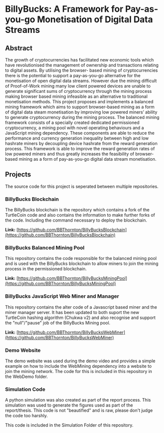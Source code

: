# BillyBucks: A Framework for Pay-as-you-go Monetisation of Digital Data Streams
## Abstract
The growth of cryptocurrencies has facilitated new economic tools which have revolutionised
the management of ownership and transactions relating to digital assets. By utilising the browser-
based mining of cryptocurrencies there is the potential to support a pay-as-you-go alternative for
the monetisation of open digital data streams. However due the mining difficult of Proof-of-Work
mining many low client powered devices are unable to generate significant sums of cryptocurrency
through the mining process making browser based mining infeasible as an alternative to traditional
monetisation methods. This project proposes and implements a balanced mining framework which
aims to support browser-based mining as a form of digital data steam monetisation by improving
low powered miners’ ability to generate cryptocurrency during the mining process. The balanced
mining framework consists of a specially created dedicated permissioned cryptocurrency, a mining
pool with novel operating behaviours and a JavaScript mining dependency. These components are
able to reduce the performance and currency generation inequality between high and low hashrate
miners by decoupling device hashrate from the reward generation process.
This framework is able to improve the reward generation rates of low powered miners and thus
greatly increases the feasibility of browser-based mining as a form of pay-as-you-go digital data
stream monetisation.

## Projects
The source code for this project is seperated between multiple repositories.
### BillyBucks Blockchain
The BillyBucks blockchain is the repository which contains a fork of the TurtleCoin code and also contains the information to make further forks of the code. Including the command necessary to deploy the blockchain.

**Link:** [https://github.com/BBThornton/BillyBucksBlockchain](https://github.com/BBThornton/BillyBucksBlockchain)

### BillyBucks Balanced Mining Pool
This repository contains the code responsible for the balanced mining pool and is used with the BillyBucks blockchain to allow miners to join the mining process in the permissioned blockchain.

**Link:** [https://github.com/BBThornton/BillyBucksMiningPool](https://github.com/BBThornton/BillyBucksMiningPool)

### BillyBucks JavaScript Web Miner and Manager
This repository contains the alter code of a Javascript based miner and the miner manager server. It has been updated to both suport the new TurtleCoin hashing algorithm (Chukwa v2) and also recognise and support the "null"/"pause" job of the BillyBucks Mining pool.

**Link:** [https://github.com/BBThornton/BillyBucksWebMiner](https://github.com/BBThornton/BillyBucksWebMiner)

### Demo Website
The demo website was used during the demo video and provides a simple example on how to include the WebMining dependency into a website to join the mining network.
The code for this is included in this repository in the WebDemo folder.

### Simulation Code
A python simulation was also created as part of the report process. This simulation was used to generate the figures used as part of the report/thesis. This code is not "beautified" and is raw, please don't judge the code too harshly.

This code is included in the Simulation Folder of this repository.